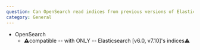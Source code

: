 ```yaml
---
question: Can OpenSearch read indices from previous versions of Elasticsearch?
category: General
---
```


* OpenSearch
  * ⚠️compatible -- with ONLY -- Elasticsearch [v6.0, v7.10]'s indices⚠️
